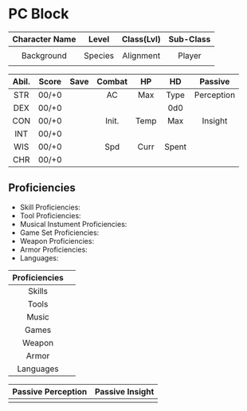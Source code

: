 # PC Block

| Character Name | Level   | Class(Lvl) | Sub-Class |
| :------------: | :---:   | :--------: | :-------: |
|                |         |            |           | 
| Background     | Species | Alignment  | Player    |
|                |         |            |           | 

| Abil. | Score | Save | Combat | HP   | HD    | Passive    |
| :---: | :---: | :--: | :----: | :--: | :---: | :--------: |
| STR   | 00/+0 |      | AC     | Max  | Type  | Perception |  
| DEX   | 00/+0 |      |        |      | 0d0   |            |
| CON   | 00/+0 |      | Init.  | Temp | Max   | Insight    |
| INT   | 00/+0 |      |        |      |       |            |
| WIS   | 00/+0 |      | Spd    | Curr | Spent |            |
| CHR   | 00/+0 |      |        |      |       |            |

## Proficiencies

- Skill Proficiencies:
- Tool Proficiencies:
- Musical Instument Proficiencies:
- Game Set Proficiencies:
- Weapon Proficiencies:
- Armor Proficiencies:
- Languages:

| Proficiencies |      |
| :------------:| :--: |
| Skills        |      |
| Tools         |      |
| Music         |      |
| Games         |      |
| Weapon        |      |
| Armor         |      |
| Languages     |      |


| Passive Perception | Passive Insight | 
| :----------------: | :-------------: |
|                    |                 |

